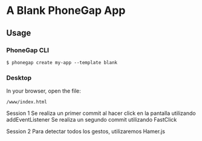 # A Blank PhoneGap App

## Usage

### PhoneGap CLI

    $ phonegap create my-app --template blank

### Desktop

In your browser, open the file:

    /www/index.html
Session 1
   Se realiza un primer commit al hacer click en la pantalla utilizando addEventListener
   Se realiza un segundo commit utilizando FastClick

Session 2
  Para detectar todos los gestos, utilizaremos Hamer.js